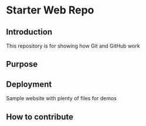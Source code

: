 # Starter Web Repo

## Introduction
This repository is for showing how Git and GitHub work

## Purpose

## Deployment
Sample website with plenty of files for demos

## How to contribute